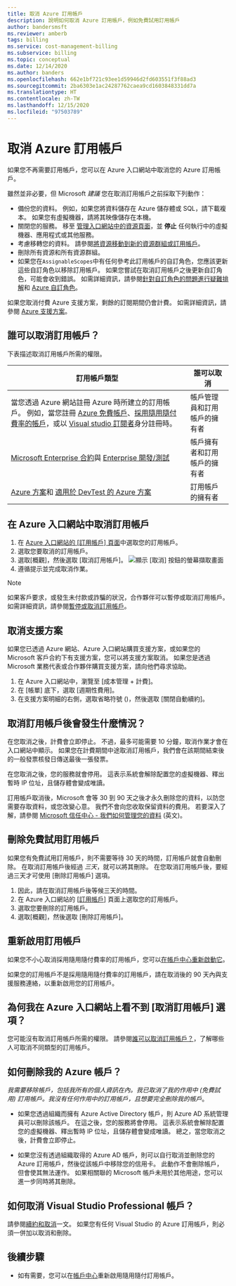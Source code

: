 ```yaml
---
title: 取消 Azure 訂用帳戶
description: 說明如何取消 Azure 訂用帳戶，例如免費試用訂用帳戶
author: bandersmsft
ms.reviewer: amberb
tags: billing
ms.service: cost-management-billing
ms.subservice: billing
ms.topic: conceptual
ms.date: 12/14/2020
ms.author: banders
ms.openlocfilehash: 662e1bf721c93ee1d59946d2fd603551f3f88ad3
ms.sourcegitcommit: 2ba6303e1ac24287762caea9cd1603848331dd7a
ms.translationtype: HT
ms.contentlocale: zh-TW
ms.lasthandoff: 12/15/2020
ms.locfileid: "97503789"
---
```

# <a name="cancel-your-azure-subscription"></a>取消 Azure 訂用帳戶

如果您不再需要訂用帳戶，您可以在 Azure 入口網站中取消您的 Azure 訂用帳戶。

雖然並非必要，但 Microsoft *建議* 您在取消訂用帳戶之前採取下列動作：

* 備份您的資料。 例如，如果您將資料儲存在 Azure 儲存體或 SQL，請下載複本。 如果您有虛擬機器，請將其映像儲存在本機。
* 關閉您的服務。 移至 [管理入口網站中的資源頁面](https://ms.portal.azure.com/?flight=1#blade/HubsExtension/Resources/resourceType/Microsoft.Resources%2Fresources)，並 **停止** 任何執行中的虛擬機器、應用程式或其他服務。
* 考慮移轉您的資料。 請參閱[將資源移動到新的資源群組或訂用帳戶](../../azure-resource-manager/management/move-resource-group-and-subscription.md)。
* 刪除所有資源和所有資源群組。
* 如果您在`AssignableScopes`中有任何參考此訂用帳戶的自訂角色，您應該更新這些自訂角色以移除訂用帳戶。 如果您嘗試在取消訂用帳戶之後更新自訂角色，可能會收到錯誤。 如需詳細資訊，請參閱[針對自訂角色的問題進行疑難排解](../../role-based-access-control/troubleshooting.md#problems-with-custom-roles)和 [Azure 自訂角色](../../role-based-access-control/custom-roles.md)。

如果您取消付費 Azure 支援方案，剩餘的訂閱期間仍會計費。 如需詳細資訊，請參閱 [Azure 支援方案](https://azure.microsoft.com/support/plans/)。

## <a name="who-can-cancel-a-subscription"></a>誰可以取消訂用帳戶？

下表描述取消訂用帳戶所需的權限。

|訂用帳戶類型     |誰可以取消  |
|---------|---------|
|當您透過 Azure 網站註冊 Azure 時所建立的訂用帳戶。 例如，當您註冊 [Azure 免費帳戶](https://azure.microsoft.com/offers/ms-azr-0044p/)、[採用隨用隨付費率的帳戶](https://azure.microsoft.com/offers/ms-azr-0003p/)，或以 [Visual studio 訂閱者](https://azure.microsoft.com/pricing/member-offers/credit-for-visual-studio-subscribers/)身分註冊時。 |  帳戶管理員和訂用帳戶的擁有者  |
|[Microsoft Enterprise 合約](https://azure.microsoft.com/pricing/enterprise-agreement/)與 [Enterprise 開發/測試](https://azure.microsoft.com/offers/ms-azr-0148p/)     |  帳戶擁有者和訂用帳戶的擁有者       |
|[Azure 方案](https://azure.microsoft.com/offers/ms-azr-0017g/)和 [適用於 DevTest 的 Azure 方案](https://azure.microsoft.com/offers/ms-azr-0148g/)     |  訂用帳戶的擁有者      |


## <a name="cancel-subscription-in-the-azure-portal"></a>在 Azure 入口網站中取消訂用帳戶

1. 在 [Azure 入口網站的 [訂用帳戶] 頁面](https://portal.azure.com/#blade/Microsoft_Azure_Billing/SubscriptionsBlade)中選取您的訂用帳戶。
1. 選取您要取消的訂用帳戶。
1. 選取[概觀]，然後選取 [取消訂用帳戶]。
    ![顯示 [取消] 按鈕的螢幕擷取畫面](./media/cancel-azure-subscription/cancel_ibiza.png)
1. 遵循提示並完成取消作業。

> [!NOTE]
> 如果客戶要求，或發生未付款或詐騙的狀況，合作夥伴可以暫停或取消訂用帳戶。 如需詳細資訊，請參閱[暫停或取消訂用帳戶](/partner-center/create-a-new-subscription#suspend-or-cancel-a-subscription)。

## <a name="cancel-a-support-plan"></a>取消支援方案

如果您已透過 Azure 網站、Azure 入口網站購買支援方案，或如果您的 Microsoft 客戶合約下有支援方案，您可以將支援方案取消。 如果您是透過 Microsoft 業務代表或合作夥伴購買支援方案，請向他們尋求協助。 

1. 在 Azure 入口網站中，瀏覽至 [成本管理 + 計費]。
1. 在 [帳單] 底下，選取 [週期性費用]。
1. 在支援方案明細的右側，選取省略符號 ()，然後選取 [關閉自動續約]。

## <a name="what-happens-after-subscription-cancellation"></a>取消訂用帳戶後會發生什麼情況？

在您取消之後，計費會立即停止。 不過，最多可能需要 10 分鐘，取消作業才會在入口網站中顯示。 如果您在計費期間中途取消訂用帳戶，我們會在該期間結束後的一般發票核發日傳送最後一張發票。

在您取消之後，您的服務就會停用。 這表示系統會解除配置您的虛擬機器、釋出暫時 IP 位址，且儲存體會變成唯讀。

訂用帳戶取消後，Microsoft 會等 30 到 90 天之後才永久刪除您的資料，以防您需要存取資料，或您改變心意。 我們不會向您收取保留資料的費用。 若要深入了解，請參閱 [Microsoft 信任中心 - 我們如何管理您的資料](https://go.microsoft.com/fwLink/p/?LinkID=822930&clcid=0x409) \(英文\)。

## <a name="delete-free-trial-subscription"></a>刪除免費試用訂用帳戶

如果您有免費試用訂用帳戶，則不需要等待 30 天的時間，訂用帳戶就會自動刪除。 在取消訂用帳戶後經過 *三天*，就可以將其刪除。 在您取消訂用帳戶後，要經過三天才可使用 [刪除訂用帳戶] 選項。

1. 因此，請在取消訂用帳戶後等候三天的時間。
1. 在 Azure 入口網站的 [[訂用帳戶](https://portal.azure.com/#blade/Microsoft_Azure_Billing/SubscriptionsBlade)] 頁面上選取您的訂用帳戶。
1. 選取您要刪除的訂用帳戶。
1. 選取[概觀]，然後選取 [刪除訂用帳戶]。

## <a name="reactivate-a-subscription"></a>重新啟用訂用帳戶

如果您不小心取消採用隨用隨付費率的訂用帳戶，您可以[在帳戶中心重新啟動它](subscription-disabled.md)。

如果您的訂用帳戶不是採用隨用隨付費率的訂用帳戶，請在取消後的 90 天內與支援服務連絡，以重新啟用您的訂用帳戶。

## <a name="why-dont-i-see-the-cancel-subscription-option-on-the-azure-portal"></a>為何我在 Azure 入口網站上看不到 [取消訂用帳戶] 選項？ 

您可能沒有取消訂用帳戶所需的權限。 請參閱[誰可以取消訂用帳戶？](#who-can-cancel-a-subscription)，了解哪些人可取消不同類型的訂用帳戶。

## <a name="how-do-i-delete-my-azure-account"></a>如何刪除我的 Azure 帳戶？

*我需要移除帳戶，包括我所有的個人資訊在內。我已取消了我的作用中 (免費試用) 訂用帳戶。我沒有任何作用中的訂用帳戶，且想要完全刪除我的帳戶*。

* 如果您透過組織而擁有 Azure Active Directory 帳戶，則 Azure AD 系統管理員可以刪除該帳戶。 在這之後，您的服務將會停用。 這表示系統會解除配置您的虛擬機器、釋出暫時 IP 位址，且儲存體會變成唯讀。 總之，當您取消之後，計費會立即停止。

* 如果您沒有透過組織取得的 Azure AD 帳戶，則可以自行取消並刪除您的 Azure 訂用帳戶，然後從該帳戶中移除您的信用卡。 此動作不會刪除帳戶，但會使其無法運作。 如果相關聯的 Microsoft 帳戶未用於其他用途，您可以進一步同時將其刪除。

## <a name="how-do-i-cancel-a-visual-studio-professional-account"></a>如何取消 Visual Studio Professional 帳戶？

請參閱[續約和取消](/visualstudio/subscriptions/faq/admin/renewal-cancellation)一文。 如果您有任何 Visual Studio 的 Azure 訂用帳戶，則必須一併加以取消和刪除。

## <a name="next-steps"></a>後續步驟

- 如有需要，您可以在[帳戶中心](subscription-disabled.md)重新啟用隨用隨付訂用帳戶。